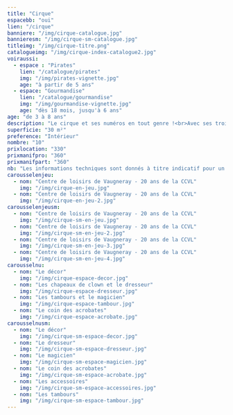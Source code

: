 ```yaml
---
title: "Cirque"
espacebb: "oui"
lien: "/cirque"
banniere: "/img/cirque-catalogue.jpg"
bannieresm: "/img/cirque-sm-catalogue.jpg"
titleimg: "/img/cirque-titre.png"
catalogueimg: "/img/cirque-index-catalogue2.jpg"
voiraussi:
  - espace : "Pirates"
    lien: "/catalogue/pirates"
    img: "/img/pirates-vignette.jpg"
    age: "à partir de 5 ans"
  - espace: "Gourmandise"
    lien: "/catalogue/gourmandise"
    img: "/img/gourmandise-vignette.jpg"
    age: "dès 18 mois, jusqu'à 6 ans"
age: "de 3 à 8 ans"
description: "Le cirque et ses numéros en tout genre !<br>Avec ses trois pistes et sa grande entrée, vos enfants plongent dans l'univers du cirque <br>et vous livrent des spectacles de haute voltige !<br>Dresseur, magicien, acrobate, clown, il y en a pour tous les talents !"
superficie: "30 m²"
preference: "Intérieur"
nombre: "10"
prixlocation: "330"
prixmanifpro: "360"
prixmanifpart: "360"
nb: "Les informations techniques sont donnés à titre indicatif pour un cadre ludique optimal. <br>Elles sont ajustables à la situation : pour une superficie limitée on préférera un nombre réduit d'enfants, plus d'enfants necessitera une plus grande superficie de jeu, etc."
carousselenjeu:
  - nom: "Centre de loisirs de Vaugneray - 20 ans de la CCVL"
    img: "/img/cirque-en-jeu.jpg"
  - nom: "Centre de loisirs de Vaugneray - 20 ans de la CCVL"
    img: "/img/cirque-en-jeu-2.jpg"
carousselenjeusm:
  - nom: "Centre de loisirs de Vaugneray - 20 ans de la CCVL"
    img: "/img/cirque-sm-en-jeu.jpg"
  - nom: "Centre de loisirs de Vaugneray - 20 ans de la CCVL"
    img: "/img/cirque-sm-en-jeu-2.jpg"
  - nom: "Centre de loisirs de Vaugneray - 20 ans de la CCVL"
    img: "/img/cirque-sm-en-jeu-3.jpg"
  - nom: "Centre de loisirs de Vaugneray - 20 ans de la CCVL"
    img: "/img/cirque-sm-en-jeu-4.jpg"
carousselnu:
  - nom: "Le décor"
    img: "/img/cirque-espace-decor.jpg"
  - nom: "Les chapeaux de clown et le dresseur"
    img: "/img/cirque-espace-dresseur.jpg"
  - nom: "Les tambours et le magicien"
    img: "/img/cirque-espace-tambour.jpg"
  - nom: "Le coin des acrobates"
    img: "/img/cirque-espace-acrobate.jpg"     
carousselnusm:
  - nom: "Le décor"
    img: "/img/cirque-sm-espace-decor.jpg"
  - nom: "Le dresseur"
    img: "/img/cirque-sm-espace-dresseur.jpg"
  - nom: "Le magicien"
    img: "/img/cirque-sm-espace-magicien.jpg"
  - nom: "Le coin des acrobates"
    img: "/img/cirque-sm-espace-acrobate.jpg"   
  - nom: "Les accessoires"
    img: "/img/cirque-sm-espace-accessoires.jpg"
  - nom: "Les tambours"
    img: "/img/cirque-sm-espace-tambour.jpg"
---
```

